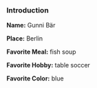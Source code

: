 ### Introduction


**Name:** Gunni Bär

**Place:** Berlin

**Favorite Meal:** fish soup

**Favorite Hobby:** table soccer

**Favorite Color:** blue

